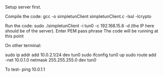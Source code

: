 Setup server first.

Compile the code: gcc -o simpletunClient simpletunClient.c -lssl -lcrypto

Run the code: sudo ./simpletunClient -i tun0 -c 192.168.15.8 -d (the IP here should be of the server).
Enter PEM pass phrase
The code will be running at this point

On other terminal:

sudo ip addr add 10.0.2.1/24 dev tun0
sudo ifconfig tun0 up
sudo route add -net 10.0.1.0 netmask 255.255.255.0 dev tun0

To test- ping 10.0.1.1
